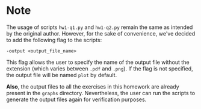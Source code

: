 # Note
The usage of scripts `hw1-q1.py` and `hw1-q2.py` remain the same as intended by the original author. However, for the sake of convenience, we've decided to add the following flag to the scripts:
```
-output <output_file_name>
```

This flag allows the user to specify the name of the output file without the extension (which varies between `.pdf` and `.png`). If the flag is not specified, the output file will be named `plot` by default.

**Also**, the output files to all the exercises in this homework are already present in the `graphs` directory. Nevertheless, the user can run the scripts to generate the output files again for verification purposes.